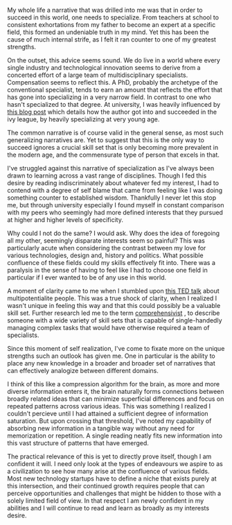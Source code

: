 My whole life a narrative that was drilled into me was that in order to succeed in this world, one needs to specialize. From teachers at school to consistent exhortations from my father to become an expert at a specific field, this formed an undeniable truth in my mind. Yet this has been the cause of much internal strife, as I felt it ran counter to one of my greatest strengths.

On the outset, this advice seems sound. We do live in a world where every single industry and technological innovation seems to derive from a concerted effort of a large team of multidisciplinary specialists. Compensation seems to reflect this. A PhD, probably the archetype of the conventional specialist, tends to earn an amount that reflects the effort that has gone into specializing in a very narrow field. In contrast to one who hasn't specialized to that degree. At university, I was heavily influenced by [this blog post](https://blog.prepscholar.com/how-to-get-into-harvard-and-the-ivy-league-by-a-harvard-alum) which details how the author got into and succeeded in the ivy league, by heavily specializing at very young age.

The common narrative is of course valid in the general sense, as most such generalizing narratives are. Yet to suggest that this is the only way to succeed ignores a crucial skill set that is only becoming more prevalent in the modern age, and the commensurate type of person that excels in that.

I've struggled against this narrative of specialization as I've always been drawn to learning across a vast range of disciplines. Though I fed this desire by reading indiscriminately about whatever fed my interest, I had to contend with a degree of self blame that came from feeling like I was doing something counter to established wisdom. Thankfully I never let this stop me, but through university especially I found myself in constant comparison with my peers who seemingly had more defined interests that they pursued at higher and higher levels of specificity.

Why could I not do the same? I would ask. Why does the idea of foregoing all my other, seemingly disparate interests seem so painful? This was particularly acute when considering the contrast between my love for various technologies, design and, history and politics. What possible confluence of these fields could my skills effectively fit into. There was a paralysis in the sense of having to feel like I had to choose one field in particular if I ever wanted to be of any use in this world.

A moment of clarity came to me when I stumbled upon [this TED talk](https://www.ted.com/talks/emilie_wapnick_why_some_of_us_don_t_have_one_true_calling?language=en) about multipotentialite people. This was a true shock of clarity, when I realized I wasn't unique in feeling this way and that this could possibly be a valuable skill set. Further research led me to the term [comprehensivist](https://www.fastcompany.com/3059898/how-high-skilled-freelancers-are-changing-the-rules-recruiting) , to describe someone with a wide variety of skill sets that is capable of single-handedly managing complex tasks that would have otherwise required a team of specialists.

Since this moment of self realization, I've come to fixate more on the unique strengths such an outlook has given me. One in particular is the ability to place any new knowledge in a broader and broader set of narratives that can effectively analogize between different domains.

I think of this like a compression algorithm for the brain, as more and more diverse information enters it, the brain naturally forms connections between broadly related ideas that can minimize superficial differences and focus on repeated patterns across various ideas. This was something I realized I couldn't percieve until I had attained a sufficient degree of information saturation. But upon crossing that threshold, I've noted my capability of absorbing new information in a tangible way without any need for memorization or repetition. A single reading neatly fits new information into this vast structure of patterns that have emerged.

The practical relevance of this is yet to directly prove itself, though I am confident it will. I need only look at the types of endeavours we aspire to as a civilization to see how many arise at the confluence of various fields. Most new technology startups have to define a niche that exists purely at this intersection, and their continued growth requires people that can perceive opportunities and challenges that might be hidden to those with a solely limited field of view. In that respect I am newly confident in my abilities and I will continue to read and learn as broadly as my interests desire.
